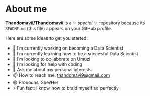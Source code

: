 # About me


**Thandomavii/Thandomavii** is a ✨ _special_ ✨ repository because its `README.md` (this file) appears on your GitHub profile.

Here are some ideas to get you started:

- 🔭 I’m currently working on becoming a Data Scientist
- 🌱 I’m currently learning how to be a succesful Data Scientist
- 👯 I’m looking to collaborate on Umuzi
- 🤔 I’m looking for help with coding
- 💬 Ask me about my personal interests
- 📫 How to reach me: thandomavi9@gmail.com
- 😄 Pronouns: She/Her
- ⚡ Fun fact: I knpw how to braid myself so perfectly

